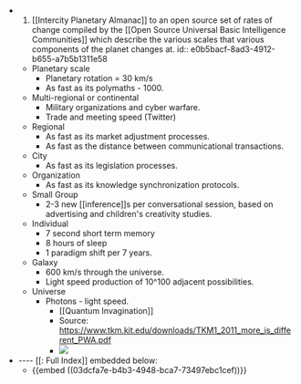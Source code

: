 - 1. [[Intercity Planetary Almanac]] to an open source set of rates of change compiled by the [[Open Source Universal Basic Intelligence Communities]] which describe the various scales that various components of the planet changes at.
  id:: e0b5bacf-8ad3-4912-b655-a7b5b1311e58
	- Planetary scale
		- Planetary rotation = 30 km/s
		- As fast as its polymaths - 1000.
	- Multi-regional or continental
		- Military organizations and cyber warfare.
		- Trade and meeting speed (Twitter)
	- Regional
		- As fast as its market adjustment processes.
		- As fast as the distance between communicational transactions.
	- City
		- As fast as its legislation processes.
	- Organization
		- As fast as its knowledge synchronization protocols.
	- Small Group
		- 2-3 new [[inference]]s per conversational session, based on advertising and children's creativity studies.
	- Individual
		- 7 second short term memory
		- 8 hours of sleep
		- 1 paradigm shift per 7 years.
	- Galaxy
		- 600 km/s through the universe.
		- Light speed production of 10^100 adjacent possibilities.
	- Universe
		- Photons - light speed.
			- [[Quantum Invagination]]
			- Source: https://www.tkm.kit.edu/downloads/TKM1_2011_more_is_different_PWA.pdf
			- ![](https://firebasestorage.googleapis.com/v0/b/firescript-577a2.appspot.com/o/imgs%2Fapp%2FNeganthropoceneSummit%2FXMph4GHw28.png?alt=media&token=a94996db-0c3e-4004-98db-5613e5e0ae26)
- ---- [[: Full Index]] embedded below:
	- {{embed  ((03dcfa7e-b4b3-4948-bca7-73497ebc1cef))}}